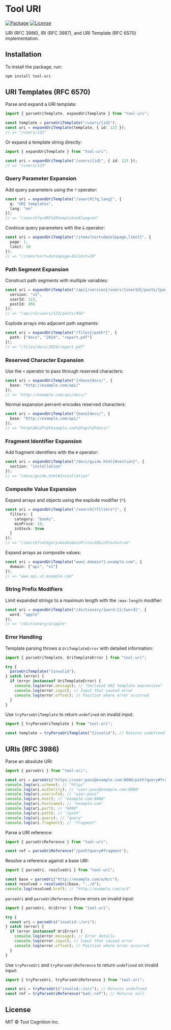 # Tool URI

[![Package](https://img.shields.io/badge/npm-0.1.0-ae8c7e?labelColor=3b3a37)](https://www.npmjs.com/package/tool-uri)
[![License](https://img.shields.io/badge/license-MIT-ae8c7e?labelColor=3b3a37)](https://opensource.org/licenses/MIT)

URI (RFC 3986), IRI (RFC 3987), and URI Template (RFC 6570) implementation.

## Installation

To install the package, run:

```bash
npm install tool-uri
```

## URI Templates (RFC 6570)

Parse and expand a URI template:

```typescript
import { parseUriTemplate, expandUriTemplate } from "tool-uri";

const template = parseUriTemplate("/users/{id}");
const uri = expandUriTemplate(template, { id: 123 });
// => "/users/123"
```

Or expand a template string directly:

```typescript
import { expandUriTemplate } from "tool-uri";

const uri = expandUriTemplate("/users/{id}", { id: 123 });
// => "/users/123"
```

### Query Parameter Expansion

Add query parameters using the `?` operator:

```typescript
const uri = expandUriTemplate("/search{?q,lang}", {
  q: "URI templates",
  lang: "en"
});
// => "/search?q=URI%20templates&lang=en"
```

Continue query parameters with the `&` operator:

```typescript
const uri = expandUriTemplate("/items?sort=date{&page,limit}", {
  page: 1,
  limit: 10
});
// => "/items?sort=date&page=1&limit=10"
```

### Path Segment Expansion

Construct path segments with multiple variables:

```typescript
const uri = expandUriTemplate("/api{/version}/users/{userId}/posts/{postId}", {
  version: "v1",
  userId: 123,
  postId: 456
});
// => "/api/v1/users/123/posts/456"
```

Explode arrays into adjacent path segments:

```typescript
const uri = expandUriTemplate("/files{/path*}", {
  path: ["docs", "2024", "report.pdf"]
});
// => "/files/docs/2024/report.pdf"
```

### Reserved Character Expansion

Use the `+` operator to pass through reserved characters:

```typescript
const uri = expandUriTemplate("{+base}docs/", {
  base: "http://example.com/api/"
});
// => "http://example.com/api/docs/"
```

Normal expansion percent-encodes reserved characters:

```typescript
const uri = expandUriTemplate("{base}docs/", {
  base: "http://example.com/api/"
});
// => "http%3A%2F%2Fexample.com%2Fapi%2Fdocs/"
```

### Fragment Identifier Expansion

Add fragment identifiers with the `#` operator:

```typescript
const uri = expandUriTemplate("/docs/guide.html{#section}", {
  section: "installation"
});
// => "/docs/guide.html#installation"
```

### Composite Value Expansion

Expand arrays and objects using the explode modifier (`*`):

```typescript
const uri = expandUriTemplate("/search{?filters*}", {
  filters: {
    category: "books",
    minPrice: 10,
    inStock: true
  }
});
// => "/search?category=books&minPrice=10&inStock=true"
```

Expand arrays as composite values:

```typescript
const uri = expandUriTemplate("www{.domain*}.example.com", {
  domain: ["api", "v1"]
});
// => "www.api.v1.example.com"
```

### String Prefix Modifiers

Limit expanded strings to a maximum length with the `:max-length` modifier:

```typescript
const uri = expandUriTemplate("/dictionary/{word:1}/{word}", {
  word: "apple"
});
// => "/dictionary/a/apple"
```

### Error Handling

Template parsing throws a `UriTemplateError` with detailed information:

```typescript
import { parseUriTemplate, UriTemplateError } from "tool-uri";

try {
  parseUriTemplate("{invalid");
} catch (error) {
  if (error instanceof UriTemplateError) {
    console.log(error.message); // "Unclosed URI template expression"
    console.log(error.input); // Input that caused error
    console.log(error.offset); // Position where error occurred
  }
}
```

Use `tryParseUriTemplate` to return `undefined` on invalid input:

```typescript
import { tryParseUriTemplate } from "tool-uri";

const template = tryParseUriTemplate("{invalid"); // Returns undefined
```

## URIs (RFC 3986)

Parse an absolute URI:

```typescript
import { parseUri } from "tool-uri";

const uri = parseUri("https://user:pass@example.com:8080/path?query#fragment");
console.log(uri.scheme); // "https"
console.log(uri.authority); // "user:pass@example.com:8080"
console.log(uri.userinfo); // "user:pass"
console.log(uri.host); // "example.com:8080"
console.log(uri.hostname); // "example.com"
console.log(uri.port); // "8080"
console.log(uri.path); // "/path"
console.log(uri.query); // "query"
console.log(uri.fragment); // "fragment"
```

Parse a URI reference:

```typescript
import { parseUriReference } from "tool-uri";

const ref = parseUriReference("/path?query#fragment");
```

Resolve a reference against a base URI:

```typescript
import { parseUri, resolveUri } from "tool-uri";

const base = parseUri("http://example.com/a/b/c");
const resolved = resolveUri(base, "../d");
console.log(resolved.href); // "http://example.com/a/d"
```

`parseUri` and `parseUriReference` throw errors on invalid input:

```typescript
import { parseUri, UriError } from "tool-uri";

try {
  const uri = parseUri("invalid::/uri");
} catch (error) {
  if (error instanceof UriError) {
    console.log(error.message); // Error details
    console.log(error.input); // Input that caused error
    console.log(error.offset); // Position where error occurred
  }
}
```

Use `tryParseUri` and `tryParseUriReference` to return `undefined` on invalid input:

```typescript
import { tryParseUri, tryParseUriReference } from "tool-uri";

const uri = tryParseUri("invalid::/uri"); // Returns undefined
const ref = tryParseUriReference("bad::ref"); // Returns null
```

## License

MIT © Tool Cognition Inc.
